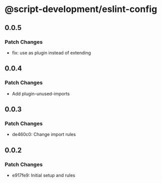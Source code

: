 # @script-development/eslint-config

## 0.0.5

### Patch Changes

- fix: use as plugin instead of extending

## 0.0.4

### Patch Changes

- Add plugin-unused-imports

## 0.0.3

### Patch Changes

- de460c0: Change import rules

## 0.0.2

### Patch Changes

- e917fe9: Initial setup and rules
